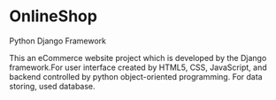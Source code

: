 # OnlineShop
Python Django Framework

This an eCommerce website project which is developed by the Django framework.For user interface created by HTML5, CSS, JavaScript, 
and backend controlled by python object-oriented programming. For data storing, used database. 
